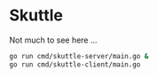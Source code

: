 # Skuttle

Not much to see here ...

```bash
go run cmd/skuttle-server/main.go &
go run cmd/skuttle-client/main.go
```
